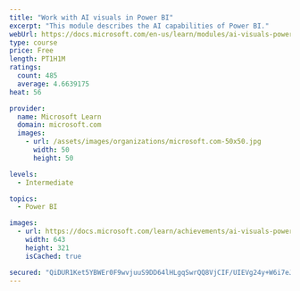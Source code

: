 ```yaml
---
title: "Work with AI visuals in Power BI"
excerpt: "This module describes the AI capabilities of Power BI."
webUrl: https://docs.microsoft.com/en-us/learn/modules/ai-visuals-power-bi/
type: course
price: Free
length: PT1H1M
ratings:
  count: 485
  average: 4.6639175
heat: 56

provider:
  name: Microsoft Learn
  domain: microsoft.com
  images:
    - url: /assets/images/organizations/microsoft.com-50x50.jpg
      width: 50
      height: 50

levels:
  - Intermediate

topics:
  - Power BI

images:
  - url: https://docs.microsoft.com/learn/achievements/ai-visuals-power-bi-social.png
    width: 643
    height: 321
    isCached: true

secured: "QiDUR1Ket5YBWEr0F9wvjuuS9DD64lHLgqSwrQQ8VjCIF/UIEVg24y+W6i7eJNd0wvvcTTf9qH5DJHlGCukUmJ/ZE58T9oP+ZfU8jMl7KDBOYWTcssCgxMRahZK7D5NCUVYIL3qphr8c4JLgX5A+ScaVWznBqRZ56xSmCPMxFvzAMg528VvRgkConNZvdWyiEC2HAc3UvRJJ+f2CqV8MH+TnqCmDnFv0w7POIPfydcvcYRdzJluO5B+HzcEeEoezYSg9g5fcSlNPSmoOxLtVX0HRze6VqXvEDM1a3pscGwTrknj+knjnUTihUyjS6AxTjOMM0xyjqXAsQ9zYFIvl97BdmZhAa4IQR/EBDeYaIobdMMECV5n86Dr0SZIL6TiD6jORgEPnAC7/zyCPz83Eq+QTNbZeRR2n1U2vs5tehlk=;zCEEPgEwb2yBwfvH2FEk6Q=="
---
```


